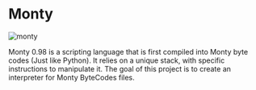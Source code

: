 # Monty
![monty](https://user-images.githubusercontent.com/44834632/117828738-c709e200-b27a-11eb-985b-2ef7076bff49.png)

Monty 0.98 is a scripting language that is first compiled into Monty byte codes (Just like Python). It relies on a unique stack, with specific instructions to manipulate it. The goal of this project is to create an interpreter for Monty ByteCodes files.
